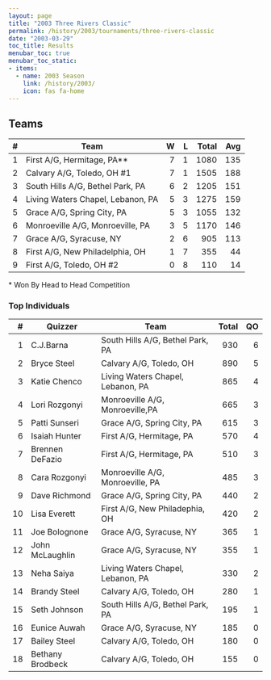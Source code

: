 ```yaml
---
layout: page
title: "2003 Three Rivers Classic"
permalink: /history/2003/tournaments/three-rivers-classic
date: "2003-03-29"
toc_title: Results
menubar_toc: true
menubar_toc_static:
- items:
  - name: 2003 Season
    link: /history/2003/
    icon: fas fa-home
---
```


## Teams

|    # | Team                              |    W |    L | Total |  Avg |
| ---: | --------------------------------- | ---: | ---: | ----: | ---: |
|    1 | First A/G, Hermitage, PA**        |    7 |    1 |  1080 |  135 |
|    2 | Calvary A/G, Toledo, OH #1        |    7 |    1 |  1505 |  188 |
|    3 | South Hills A/G, Bethel Park, PA  |    6 |    2 |  1205 |  151 |
|    4 | Living Waters Chapel, Lebanon, PA |    5 |    3 |  1275 |  159 |
|    5 | Grace A/G, Spring City, PA        |    5 |    3 |  1055 |  132 |
|    6 | Monroeville A/G, Monroeville, PA  |    3 |    5 |  1170 |  146 |
|    7 | Grace A/G, Syracuse, NY           |    2 |    6 |   905 |  113 |
|    8 | First A/G, New Philadelphia, OH   |    1 |    7 |   355 |   44 |
|    9 | First A/G, Toledo, OH #2          |    0 |    8 |   110 |   14 |

\* Won By Head to Head Competition

### Top Individuals

|    # | Quizzer          | Team                              | Total |   QO |
| ---: | ---------------- | --------------------------------- | ----: | ---: |
|    1 | C.J.Barna        | South Hills A/G, Bethel Park, PA  |   930 |    6 |
|    2 | Bryce Steel      | Calvary A/G, Toledo, OH           |   890 |    5 |
|    3 | Katie Chenco     | Living Waters Chapel, Lebanon, PA |   865 |    4 |
|    4 | Lori Rozgonyi    | Monroeville A/G, Monroeville,PA   |   665 |    3 |
|    5 | Patti Sunseri    | Grace A/G, Spring City, PA        |   615 |    3 |
|    6 | Isaiah Hunter    | First A/G, Hermitage, PA          |   570 |    4 |
|    7 | Brennen DeFazio  | First A/G, Hermitage, PA          |   510 |    3 |
|    8 | Cara Rozgonyi    | Monroeville A/G, Monroeville, PA  |   485 |    3 |
|    9 | Dave Richmond    | Grace A/G, Spring City, PA        |   440 |    2 |
|   10 | Lisa Everett     | First A/G, New Philadephia, OH    |   420 |    2 |
|   11 | Joe Bolognone    | Grace A/G, Syracuse, NY           |   365 |    1 |
|   12 | John McLaughlin  | Grace A/G, Syracuse, NY           |   355 |    1 |
|   13 | Neha Saiya       | Living Waters Chapel, Lebanon, PA |   330 |    2 |
|   14 | Brandy Steel     | Calvary A/G, Toledo, OH           |   280 |    1 |
|   15 | Seth Johnson     | South Hills A/G, Bethel Park, PA  |   195 |    1 |
|   16 | Eunice Auwah     | Grace A/G, Syracuse, NY           |   185 |    0 |
|   17 | Bailey Steel     | Calvary A/G, Toledo, OH           |   180 |    0 |
|   18 | Bethany Brodbeck | Calvary A/G, Toledo, OH           |   155 |    0 |


